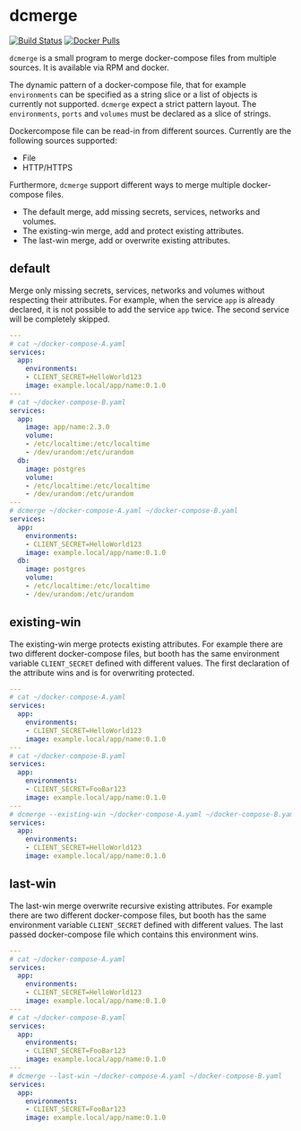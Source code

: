 # dcmerge

[![Build Status](https://drone.cryptic.systems/api/badges/volker.raschek/dcmerge/status.svg)](https://drone.cryptic.systems/volker.raschek/dcmerge)
[![Docker Pulls](https://img.shields.io/docker/pulls/volkerraschek/dcmerge)](https://hub.docker.com/r/volkerraschek/dcmerge)

`dcmerge` is a small program to merge docker-compose files from multiple
sources. It is available via RPM and docker.

The dynamic pattern of a docker-compose file, that for example `environments`
can be specified as a string slice or a list of objects is currently not
supported. `dcmerge` expect a strict pattern layout. The `environments`, `ports`
and `volumes` must be declared as a slice of strings.

Dockercompose file can be read-in from different sources. Currently are the
following sources supported:

- File
- HTTP/HTTPS

Furthermore, `dcmerge` support different ways to merge multiple docker-compose
files.

- The default merge, add missing secrets, services, networks and volumes.
- The existing-win merge, add and protect existing attributes.
- The last-win merge, add or overwrite existing attributes.

## default

Merge only missing secrets, services, networks and volumes without respecting
their attributes. For example, when the service `app` is already declared, it is
not possible to add the service `app` twice. The second service will be
completely skipped.

```yaml
---
# cat ~/docker-compose-A.yaml
services:
  app:
    environments:
    - CLIENT_SECRET=HelloWorld123
    image: example.local/app/name:0.1.0
---
# cat ~/docker-compose-B.yaml
services:
  app:
    image: app/name:2.3.0
    volume:
    - /etc/localtime:/etc/localtime
    - /dev/urandom:/etc/urandom
  db:
    image: postgres
    volume:
    - /etc/localtime:/etc/localtime
    - /dev/urandom:/etc/urandom
---
# dcmerge ~/docker-compose-A.yaml ~/docker-compose-B.yaml
services:
  app:
    environments:
    - CLIENT_SECRET=HelloWorld123
    image: example.local/app/name:0.1.0
  db:
    image: postgres
    volume:
    - /etc/localtime:/etc/localtime
    - /dev/urandom:/etc/urandom
```

## existing-win

The existing-win merge protects existing attributes. For example there are two
different docker-compose files, but booth has the same environment variable
`CLIENT_SECRET` defined with different values. The first declaration of the
attribute wins and is for overwriting protected.

```yaml
---
# cat ~/docker-compose-A.yaml
services:
  app:
    environments:
    - CLIENT_SECRET=HelloWorld123
    image: example.local/app/name:0.1.0
---
# cat ~/docker-compose-B.yaml
services:
  app:
    environments:
    - CLIENT_SECRET=FooBar123
    image: example.local/app/name:0.1.0
---
# dcmerge --existing-win ~/docker-compose-A.yaml ~/docker-compose-B.yaml
services:
  app:
    environments:
    - CLIENT_SECRET=HelloWorld123
    image: example.local/app/name:0.1.0
```

## last-win

The last-win merge overwrite recursive existing attributes. For example there
are two different docker-compose files, but booth has the same environment
variable `CLIENT_SECRET` defined with different values. The last passed
docker-compose file which contains this environment wins.

```yaml
---
# cat ~/docker-compose-A.yaml
services:
  app:
    environments:
    - CLIENT_SECRET=HelloWorld123
    image: example.local/app/name:0.1.0
---
# cat ~/docker-compose-B.yaml
services:
  app:
    environments:
    - CLIENT_SECRET=FooBar123
    image: example.local/app/name:0.1.0
---
# dcmerge --last-win ~/docker-compose-A.yaml ~/docker-compose-B.yaml
services:
  app:
    environments:
    - CLIENT_SECRET=FooBar123
    image: example.local/app/name:0.1.0
```
